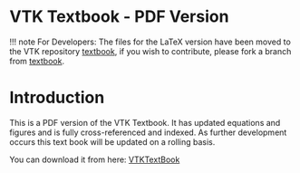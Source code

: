 # VTK Textbook - PDF Version

!!! note
    For Developers:
    The files for the LaTeX version have been moved to the VTK repository [textbook](https://gitlab.kitware.com/vtk/textbook#), if you wish to contribute, please fork a branch from  [textbook](https://gitlab.kitware.com/vtk/textbook#).

# Introduction

This is a PDF version of the VTK Textbook. It has updated equations and figures and is fully cross-referenced and indexed. As further development occurs this text book will be updated on a rolling basis.

You can download it from here: [VTKTextBook](https://raw.githubusercontent.com/Kitware/vtk-examples/master/src/VTKBookLaTeX/VTKTextBook.pdf)
